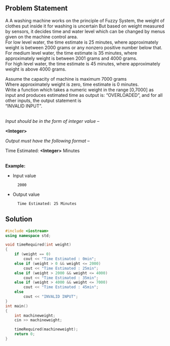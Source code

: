 ## Problem Statement

A A washing machine works on the principle of Fuzzy System, the weight of clothes put inside it for washing is uncertain But based on weight measured by sensors, it decides time and water level which can be changed by menus given on the machine control area. <br>
For low level water, the time estimate is 25 minutes, where approximately weight is between 2000 grams or any nonzero positive number below that. <br>
For medium level water, the time estimate is 35 minutes, where approximately weight is between 2001 grams and 4000 grams. <br>
For high level water, the time estimate is 45 minutes, where approximately weight is above 4000 grams. <br>


Assume the capacity of machine is maximum 7000 grams <br>
Where approximately weight is zero, time estimate is 0 minutes. <br>
Write a function which takes a numeric weight in the range [0,7000] as input and produces estimated time as output is: “OVERLOADED”, and for all other inputs, the output statement is <br>
“INVALID INPUT”. <br> <br>

<i>Input should be in the form of integer value – </i>
<br>

<b>&lt;Integer&gt;</b>
 <br>
 

<i>Output must have the following format –</i>
<br>

Time Estimated: <b>&lt;Integer&gt;</b> Minutes <br> <br>

<b>Example:</b> <br>    
- Input value

        2000
- Output value

        Time Estimated: 25 Minutes
   
   
 ## Solution

```cpp
#include <iostream>
using namespace std;

void timeRequired(int weight)
{
    if (weight == 0)
        cout << "Time Estimated : 0min";
    else if (weight > 0 && weight <= 2000)
        cout << "Time Estimated : 25min";
    else if (weight > 2000 && weight <= 4000)
        cout << "Time Estimated : 35min";
    else if (weight > 4000 && weight <= 7000)
        cout << "Time Estimated : 45min";
    else
        cout << "INVALID INPUT";
}
int main()
{
    int machineweight;
    cin >> machineweight;

    timeRequired(machineweight);
    return 0;
}
```
